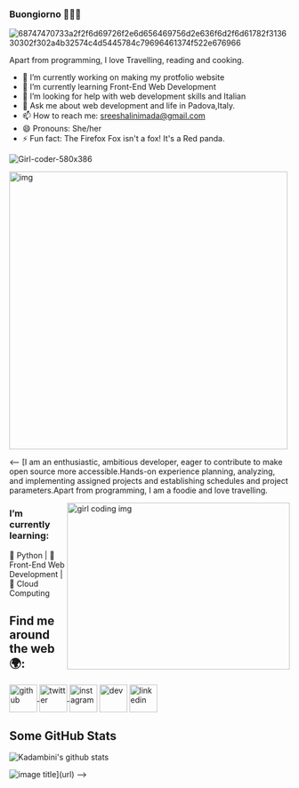 ### Buongiorno 👋👩‍💻

![68747470733a2f2f6d69726f2e6d656469756d2e636f6d2f6d61782f313630302f302a4b32574c4d5445784c79696461374f522e676966](https://user-images.githubusercontent.com/84394929/191251650-99d1a42f-9bee-44cd-b4ed-2e7d2d081f52.gif)

Apart from programming, I love Travelling, reading and cooking.
- 🔭 I’m currently working on making my protfolio website
- 🌱 I’m currently learning Front-End Web Development
- 🤔 I’m looking for help with web development skills and Italian
- 💬 Ask me about web development and life in Padova,Italy.
- 📫 How to reach me: sreeshalinimada@gmail.com
- 😄 Pronouns: She/her
- ⚡ Fun fact: The Firefox Fox isn't a fox! It's a Red panda.


![Girl-coder-580x386](https://user-images.githubusercontent.com/84394929/191253216-707b6896-5dbf-4b60-8991-27d8a5d22139.png)


<img src="https://static.wikia.nocookie.net/disney/images/7/7d/Profile_-_Moana.png/revision/latest?cb=20190312030033" width="500" height="500" alt="img">

<-- [I am an enthusiastic, ambitious developer, eager to contribute to make open source more accessible.Hands-on experience planning, analyzing, and implementing assigned projects and establishing schedules and project parameters.Apart from programming, I am a foodie and  love travelling.

<img align="right" src="https://miro.medium.com/max/1600/0*K2WLMTExLyida7OR.gif" width="400" height="300" alt="girl coding img" >

### I’m currently learning:<br>
🌱 Python | 🌱 Front-End Web Development | 🌱 Cloud Computing 
## Find me around the web 🌍:

<a href="https://github.com/kadambinipanda">  <img align="center" src="https://upload.wikimedia.org/wikipedia/commons/thumb/9/91/Octicons-mark-github.svg/2048px-Octicons-mark-github.svg.png" width="50" height="50" alt="github"> </a>
<a href="https://twitter.com/kadambinipanda6">  <img align="center" src="https://assets.stickpng.com/thumbs/580b57fcd9996e24bc43c53e.png" width="50" height="50" alt="twitter"> </a>
<a href="https://www.instagram.com/kadambini27/"><img align="center" src="https://assets.stickpng.com/images/580b57fcd9996e24bc43c521.png" width="50" height="50" alt="instagram"></img></a>
<a href="https://dev.to/kadambinipanda"><img align="center" src="https://cdn4.iconfinder.com/data/icons/logos-and-brands-1/512/84_Dev_logo_logos-512.png" width="50" height="50" alt="dev"></a>
<a href="https://www.linkedin.com/in/kadambini-panda-b730141b8/"><img align="center" src="https://logos-world.net/wp-content/uploads/2020/04/Linkedin-Logo.png" width="50" height="50" alt="linkedin"></a>

## Some GitHub Stats
![Kadambini's github stats](https://github-readme-stats.vercel.app/api?username=kadambinipanda&show_icons=true&theme=dracula)
<!--![Visitor Count](https://profile-counter.glitch.me/{kadambinipanda}/count.svg)-->
![image title](https://rushter.com/counter.svg)](url) -->

